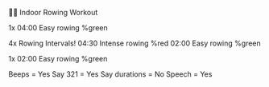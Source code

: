 🚣🏽 Indoor Rowing Workout

1x
04:00 Easy rowing %green

4x Rowing Intervals!
04:30 Intense rowing %red
02:00 Easy rowing %green

1x
02:00 Easy rowing %green

Beeps = Yes
Say 321 = Yes
Say durations = No
Speech = Yes
